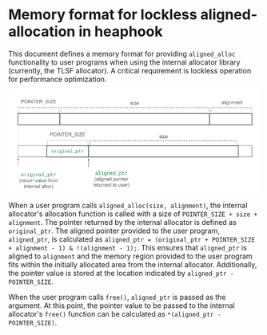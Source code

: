 # Memory format for lockless aligned-allocation in heaphook

This document defines a memory format for providing `aligned_alloc` functionality to user programs when using the internal allocator library (currently, the TLSF allocator).
A critical requirement is lockless operation for performance optimization.

![heaphook alignment](./heaphook_alignment.png "heaphook alignment")

When a user program calls `aligned_alloc(size, alignment)`, the internal allocator's allocation function is called with a size of `POINTER_SIZE + size + alignment`.
The pointer returned by the internal allocator is defined as `original_ptr`.
The aligned pointer provided to the user program, `aligned_ptr`, is calculated as `aligned_ptr = (original_ptr + POINTER_SIZE + alignment - 1) & !(alignment - 1);`.
This ensures that `aligned_ptr` is aligned to `alignment` and the memory region provided to the user program fits within the initially allocated area from the internal allocator.
Additionally, the pointer value is stored at the location indicated by `aligned_ptr - POINTER_SIZE`.

When the user program calls `free()`, `aligned_ptr` is passed as the argument.
At this point, the pointer value to be passed to the internal allocator's `free()` function can be calculated as `*(aligned_ptr - POINTER_SIZE)`.
